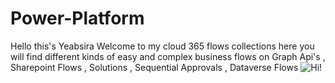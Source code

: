 # Power-Platform
Hello this's Yeabsira 
Welcome to my cloud 365 flows collections here you will find different kinds of easy and complex business flows on Graph Api's , Sharepoint Flows , Solutions , Sequential Approvals , Dataverse Flows
![Hi!](https://github.com/user-attachments/assets/bcf20c8c-b0de-4d13-ba9d-6da3f2942149)

